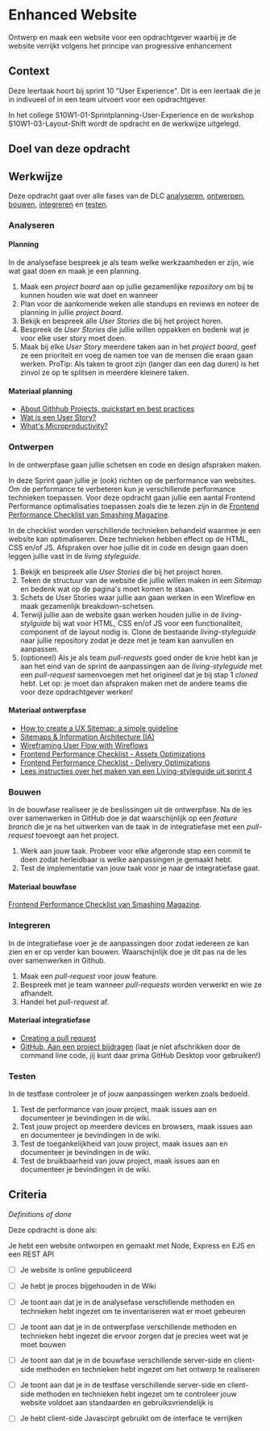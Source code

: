 # Enhanced Website

Ontwerp en maak een website voor een opdrachtgever waarbij je de website verrijkt volgens het principe van progressive enhancement

## Context
Deze leertaak hoort bij sprint 10 "User Experience". Dit is een leertaak die je in indivueel of in een team uitvoert voor een opdrachtgever.

In het college S10W1-01-Sprintplanning-User-Experience en de workshop S10W1-03-Layout-Shift wordt de opdracht en de werkwijze uitgelegd.


## Doel van deze opdracht

<!-- 
Tot nu toe heb je voornamelijk alleen gewerkt aan server-side code, API's en client-side scripting. Een frontender werkt vaak samen in teams zodat je taken kunt verdelen en grote(re) opdrachten in minder tijd kunt realiseren. 
Als je in een team werkt werk je met meerdere frontenders in één repository samen. Je zult moeten overleggen, afspreken wie waar aan gaat werken, en code en design afspraken maken. Hoe je dat op een goede manier doet leer je in deze sprint. 
-->

## Werkwijze

<!-- 
Je werkt in een team van max. 3 frontenders aan een website voor een opdrachtgever. Zorg er voor dat je duidelijk afspraken maakt en elkaar dagelijks op de hoogte houdt van vorderingen. Samen met jouw team ben je verantwoordelijk voor de planning, het samenwerkingsproces én het eindresultaat. 
-->

Deze opdracht gaat over alle fases van de DLC [analyseren](#analyseren), [ontwerpen](#ontwerpen), [bouwen](#bouwen), [integreren](#integreren) en [testen](#testen).

### Analyseren

<!-- 
In de analysefase wordt besproken hoe jullie willen gaan [samenwerken](#samenwerken), onderzoek je wat jullie gaan maken en maak je een [planning](#planning). 
-->

<!--
#### Samenwerken

 In de analysefase maak je als team afspraken over hoe je gaat samenwerken. 
1. Fork deze leertaak en zet de _repository_ klaar voor het team zodat iedereen met dezelfde codebase kan werken.
3. Vul een Teamcanvas in, begin met het individuele deel en bespreek jouw persoonlijke doelen met je teamgenoten.
4. Vul vervolgens als team de andere vlakken van het Teamcanvas in.
5. Maak afspraken over hoe jullie gaan samenwerken,  leg de afspraken vast in de _wiki_. 
#### Materiaal voor samenwerken

- [How to Collaborate on GitHub](https://code.tutsplus.com/tutorials/how-to-collaborate-on-github--net-34267)
- [download het Team Canvas](https://github.com/fdnd-task/performance-matters-fast-website/blob/main/docs/Teamcanvas.pdf)
- [Lees instructies over het gebruik van het Teamcanvas in de deeltaak uit sprint 1](https://github.com/fdnd-task/your-tribe-team-canvas)
-->


#### Planning
In de analysefase bespreek je als team welke werkzaamheden er zijn, wie wat gaat doen en maak je een planning.

1. Maak een _project board_ aan op jullie gezamenlijke _repository_ om bij te kunnen houden wie wat doet en wanneer
2. Plan voor de aankomende weken alle standups en reviews en noteer de planning in jullie _project board_.
3. Bekijk en bespreek álle _User Stories_ die bij het project horen. 
4. Bespreek de _User Stories_ die jullie willen oppakken en bedenk wat je voor elke user story moet doen.
5. Maak bij elke *User Story* meerdere taken aan in het *project board*, geef ze een prioriteit en voeg de namen toe van de mensen die eraan gaan werken. ProTip: Als taken te groot zijn (langer dan een dag duren) is het zinvol ze op te splitsen in meerdere kleinere taken.

#### Materiaal planning

- [About Githhub Projects, quickstart en best practices](https://docs.github.com/en/issues/planning-and-tracking-with-projects/learning-about-projects/about-projects)
- [Wat is een User Story?](https://agilescrumgroup.nl/wat-is-een-user-story/)
- [What's Microproductivity?](https://blog.trello.com/microproductivity-break-tasks-into-smaller-steps)

### Ontwerpen
In de ontwerpfase gaan jullie schetsen en code en design afspraken maken.

<!-- #### Living Styleguide -->
In deze Sprint gaan jullie je (ook) richten op de performance van websites. Om de performance te verbeteren kun je verschillende performance technieken toepassen.  Voor deze opdracht gaan jullie een aantal Frontend Performance optimalisaties toepassen zoals die te lezen zijn in de [Frontend Performance Checklist van Smashing Magazine](https://www.smashingmagazine.com/2021/01/front-end-performance-2021-free-pdf-checklist/). 

In de checklist worden verschillende technieken behandeld waarmee je een website kan optimaliseren. Deze technieken hebben effect op de HTML, CSS en/of JS. Afspraken over hoe jullie dit in code en design gaan doen leggen jullie vast in de _living styleguide_.

1. Bekijk en bespreek alle _User Stories_ die bij het project horen. 
2. Teken de structuur van de website die jullie willen maken in een _Sitemap_ en bedenk wat op de pagina's moet komen te staan.
3. Schets de User Stories waar jullie aan gaan werken in een Wireflow en maak gezamenlijk breakdown-schetsen.
4. Terwijl jullie aan de website gaan werken houden jullie in de *living-stylguide* bij wat voor HTML, CSS en/of JS voor een functionaliteit, component of de layout nodig is. Clone de bestaande *living-styleguide* naar jullie repository zodat je deze met je team kan aanvullen en aanpassen.
5. (optioneel) Als je als team *pull-requests* goed onder de knie hebt kan je aan het eind van de sprint de aanpassingen aan de *living-styleguide* met een *pull-request* samenvoegen met het origineel dat je bij stap 1 *cloned* hebt. Let op: je moet dan afspraken maken met de andere teams die voor deze opdrachtgever werken!

<!-- 
#### Project voor de opdrachtgever
In de ontwerpfase maak je schetsen voor de taak waar jij nu aan gaat werken. Dit doe je waarschijnlijk meerdere keren per sprint, telkens voor de nieuwe taak waar je aan werkt.

1. Maak ontwerpschetsen, kies zelf het medium wat voor jou het beste werkt maar begin in ieder geval even op papier. Probeer verschillende oplossingen uit maar houd je aan de afspraken in de *living-styleguide*. Je bent klaar als je voor ogen hebt wat je gaat bouwen.
2. Bespreek jouw ontwerp met een teamgenoot, stel eventueel je ontwerp bij op basis van de feedback die je ontvangt. Hint: Maak een issue aan!
3. Documenteer jouw ontwerp in de wiki. 
-->

#### Materiaal ontwerpfase

- [How to create a UX Sitemap: a simple guideline](https://uxdesign.cc/how-to-create-a-ux-sitemap-a-simple-guideline-8786c16f85c1)
- [Sitemaps & Information Architecture (IA)](https://xd.adobe.com/ideas/process/information-architecture/sitemap-and-information-architecture/)
- [Wireframing User Flow with Wireflows](https://balsamiq.com/learn/articles/wireflows/)
- [Frontend Performance Checklist - Assets Optimizations](https://www.smashingmagazine.com/2021/01/front-end-performance-2021-free-pdf-checklist/#assets-optimizations)
- [Frontend Performance Checklist - Delivery Optimizations](https://www.smashingmagazine.com/2021/01/front-end-performance-2021-free-pdf-checklist/#delivery-optimizations)
- [Lees instructies over het maken van een Living-styleguide uit sprint 4](https://github.com/fdnd-task/look-and-feel-living-styleguide/)


### Bouwen
In de bouwfase realiseer je de beslissingen uit de ontwerpfase. Na de les over samenwerken in GitHub doe je dat waarschijnlijk op een *feature branch* die je na het uitwerken van de taak in de integratiefase met een *pull-request* toevoegt aan het project.

1. Werk aan jouw taak. Probeer voor elke afgeronde stap een commit te doen zodat herleidbaar is welke aanpassingen je gemaakt hebt.
2. Test de implementatie van jouw taak voor je naar de integratiefase gaat.


#### Materiaal bouwfase

[Frontend Performance Checklist van Smashing Magazine](https://www.smashingmagazine.com/2021/01/front-end-performance-2021-free-pdf-checklist/).

### Integreren
In de integratiefase voer je de aanpassingen door zodat iedereen ze kan zien en er op verder kan bouwen. Waarschijnlijk doe je dit pas na de les over samenwerken in Github.

1. Maak een *pull-request* voor jouw feature.
2. Bespreek met je team wanneer *pull-requests* worden verwerkt en wie ze afhandelt.
3. Handel het *pull-request* af.

#### Materiaal integratiefase

- [Creating a pull request](https://docs.github.com/en/pull-requests/collaborating-with-pull-requests/proposing-changes-to-your-work-with-pull-requests/creating-a-pull-request)
- [GitHub, Aan een project bijdragen](https://git-scm.com/book/nl/v2/GitHub-Aan-een-project-bijdragen) (laat je niet afschrikken door de command line code, jij kunt daar prima GitHub Desktop voor gebruiken!)

### Testen
In de testfase controleer je of jouw aanpassingen werken zoals bedoeld.

1. Test de performance van jouw project, maak issues aan en documenteer je bevindingen in de wiki.
2. Test jouw project op meerdere devices en browsers, maak issues aan  en documenteer je bevindingen in de wiki.
3. Test de toegankelijkheid van jouw project, maak issues aan  en documenteer je bevindingen in de wiki.
4. Test de bruikbaarheid van jouw project, maak issues aan  en documenteer je bevindingen in de wiki.


## Criteria
*Definitions of done*

Deze opdracht is done als:

<!--
- [ ] Je hebt met een team aan de opdracht van een opdrachtgever gewerkt
- [ ] De planning, samenwerking en teamafspraken zijn gedocumenteerd in de Wiki en project-board
- [ ] Verschillende Frontend Performance technieken zijn toegepast en gedocumenteerd in de *Living-Styleguide*
-->


Je hebt een website ontworpen en gemaakt met Node, Express en EJS en een REST API
- [ ] Je website is online gepubliceerd
- [ ] Je hebt je proces bijgehouden in de Wiki
- [ ] Je toont aan dat je in de analysefase verschillende methoden en technieken hebt ingezet om te inventariseren wat er moet gebeuren
- [ ] Je toont aan dat je in de ontwerpfase verschillende methoden en technieken hebt ingezet die ervoor zorgen dat je precies weet wat je moet bouwen
- [ ] Je toont aan dat je in de bouwfase verschillende server-side en client-side methoden en technieken hebt ingezet om het ontwerp te realiseren
- [ ] Je toont aan dat je in de testfase verschillende server-side en client-side methoden en technieken hebt ingezet om te controleer jouw website voldoet aan standaarden en gebruiksvriendelijk is
- [ ] Je hebt client-side Javascirpt gebruikt om de interface te verrijken
 
